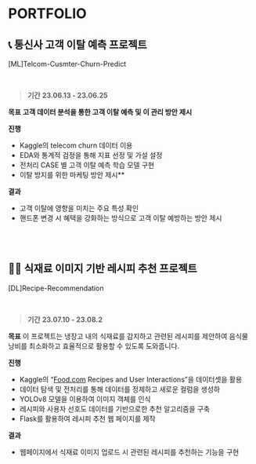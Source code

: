 # PORTFOLIO

## 📞 **통신사 고객 이탈 예측 프로젝트** 
[ML]Telcom-Cusmter-Churn-Predict

<br>

> **기간** 
**23.06.13 - 23.06.25**

**목표** 
**고객 데이터 분석을 통한 고객 이탈 예측 및 이 관리 방안 제시** 

**진행** 
- Kaggle의 telecom churn 데이터 이용 
- EDA와 통계적 검정을 통해 지표 선정 및 가설 설정
- 전처리 CASE 별 고객 이탈 예측 학습 모델 구현
- 이탈 방지를 위한 마케팅 방안 제시** 

**결과** 
- 고객 이탈에 영향을 미치는 주요 특성 확인 
- 핸드폰 변경 시 혜택을 강화하는 방식으로 고객 이탈 예방하는 방안 제시

<br>
<br>

## 🧑‍🍳  식재료 이미지 기반 레시피 추천 프로젝트 
[DL]Recipe-Recommendation

<br>

> **기간** 
**23.07.10 - 23.08.2**

**목표** 
이 프로젝트는 냉장고 내의 식재료를 감지하고 관련된 레시피를 제안하여 음식물 낭비를 최소화하고 효율적으로 활용할 수 있도록 도와줍니다.

**진행** 
- Kaggle의 “[Food.com](http://food.com/) Recipes and User Interactions”을 데이터셋을 활용 
- 데이터 탐색 및 전처리를 통해 데이터를 정제하고 새로운 컬럼을 생성하 
- YOLOv8 모델을 이용하여 이미지 객체를 인식
- 레시피와 사용자 선호도 데이터를 기반으로한 추천 알고리즘을 구축
- Flask를 활용하여 레시피 추천 웹 페이지를 제작

**결과** 
- 웹페이지에서 식재료 이미지 업로드 시 관련된 레시피를 추천하는 기능을 구현
